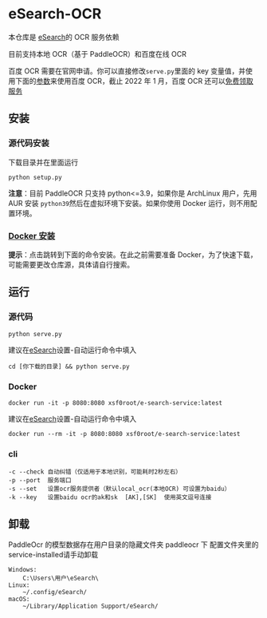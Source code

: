 # eSearch-OCR

本仓库是 [eSearch](https://github.com/xushengfeng/eSearch)的 OCR 服务依赖

目前支持本地 OCR（基于 PaddleOCR）和百度在线 OCR

百度 OCR 需要在官网申请。你可以直接修改`serve.py`里面的 key 变量值，并使用下面的[参数](#cli)来使用百度 OCR，截止 2022 年 1 月，百度 OCR 还可以[免费领取服务](https://cloud.baidu.com/doc/OCR/s/dk3iqnq51)

## 安装

### 源代码安装

下载目录并在里面运行

```shell
python setup.py
```

**注意**：目前 PaddleOCR 只支持 python<=3.9，如果你是 ArchLinux 用户，先用 AUR 安装 `python39`然后在虚拟环境下安装。如果你使用 Docker 运行，则不用配置环境。

### [Docker 安装](#Docker)

**提示**：点击跳转到下面的命令安装。在此之前需要准备 Docker，为了快速下载，可能需要更改仓库源，具体请自行搜索。

## 运行

### 源代码

```shell
python serve.py
```

建议在[eSearch](https://github.com/xushengfeng/eSearch)设置-自动运行命令中填入

```
cd [你下载的目录] && python serve.py
```

### Docker

```
docker run -it -p 8080:8080 xsf0root/e-search-service:latest
```

建议在[eSearch](https://github.com/xushengfeng/eSearch)设置-自动运行命令中填入

```
docker run --rm -it -p 8080:8080 xsf0root/e-search-service:latest

```

### cli

```
-c --check 自动纠错（仅适用于本地识别，可能耗时2秒左右）
-p --port  服务端口
-s --set   设置ocr服务提供者（默认local_ocr(本地OCR) 可设置为baidu）
-k --key   设置baidu ocr的ak和sk  [AK],[SK]  使用英文逗号连接
```

## 卸载

PaddleOcr 的模型数据存在用户目录的隐藏文件夹 paddleocr 下
配置文件夹里的service-installed请手动卸载
```
Windows:
    C:\Users\用户\eSearch\
Linux:
    ~/.config/eSearch/
macOS:
    ~/Library/Application Support/eSearch/
```